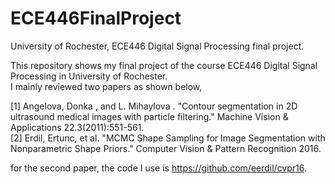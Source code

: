 # ECE446FinalProject
University of Rochester, ECE446 Digital Signal Processing final project.  

This repository shows my final project of the course ECE446 Digital Signal Processing in University of Rochester.  
I mainly reviewed two papers as shown below, 

[1] Angelova, Donka , and L. Mihaylova . "Contour segmentation in 2D ultrasound medical
images with particle filtering." Machine Vision & Applications 22.3(2011):551-561.  
[2] Erdil, Ertunc, et al. "MCMC Shape Sampling for Image Segmentation with Nonparametric
Shape Priors." Computer Vision & Pattern Recognition 2016.

for the second paper, the code I use is https://github.com/eerdil/cvpr16.  
